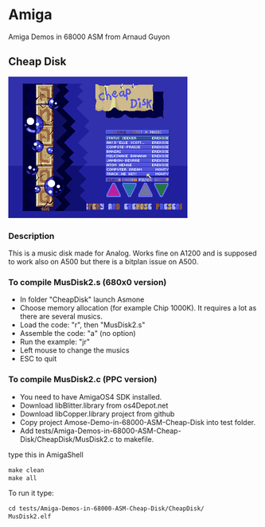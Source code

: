 # Amiga
Amiga Demos in 68000 ASM from Arnaud Guyon

## Cheap Disk

![CheapDisk Screenshot](CheapDisk.png "CheapDisk Screenshot")

### Description

This is a music disk made for Analog. Works fine on A1200 and is supposed to work also on A500 but there is a bitplan issue on A500.

### To compile MusDisk2.s (680x0 version)

- In folder "CheapDisk" launch Asmone
- Choose memory allocation (for example Chip 1000K). It requires a lot as there are several musics.
- Load the code: "r", then "MusDisk2.s"
- Assemble the code: "a" (no option)
- Run the example: "jr"
- Left mouse to change the musics
- ESC to quit

### To compile MusDisk2.c (PPC version)

- You need to have AmigaOS4 SDK installed.
- Download libBlitter.library from os4Depot.net
- Download libCopper.library project from github
- Copy project Amose-Demo-in-68000-ASM-Cheap-Disk into test folder.
- Add tests/Amiga-Demos-in-68000-ASM-Cheap-Disk/CheapDisk/MusDisk2.c to makefile.

type this in AmigaShell

    make clean
    make all
    
To run it type:
    
    cd tests/Amiga-Demos-in-68000-ASM-Cheap-Disk/CheapDisk/
    MusDisk2.elf
    
